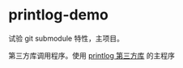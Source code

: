 # printlog-demo

试验 git submodule 特性，主项目。

第三方库调用程序。使用 [printlog 第三方库][1] 的主程序

[1]:https://github.com/tnie/printlog
